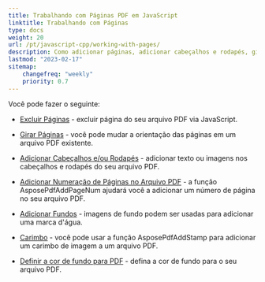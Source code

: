 ```yaml
---
title: Trabalhando com Páginas PDF em JavaScript
linktitle: Trabalhando com Páginas
type: docs
weight: 20
url: /pt/javascript-cpp/working-with-pages/
description: Como adicionar páginas, adicionar cabeçalhos e rodapés, girar páginas você pode saber nesta seção. Aspose.PDF para JavaScript via C++ explica todos os detalhes sobre este tópico.
lastmod: "2023-02-17"
sitemap:
    changefreq: "weekly"
    priority: 0.7
---
```


Você pode fazer o seguinte:

- [Excluir Páginas](/pdf/pt/javascript-cpp/delete-pages/) - excluir página do seu arquivo PDF via JavaScript.
- [Girar Páginas](/pdf/pt/javascript-cpp/rotate-pages/) - você pode mudar a orientação das páginas em um arquivo PDF existente.
- [Adicionar Cabeçalhos e/ou Rodapés](/pdf/pt/javascript-cpp/add-headers-and-footers-of-pdf-file/) - adicionar texto ou imagens nos cabeçalhos e rodapés do seu arquivo PDF.
- [Adicionar Numeração de Páginas no Arquivo PDF](/pdf/pt/javascript-cpp/add-page-number/) - a função AsposePdfAddPageNum ajudará você a adicionar um número de página no seu arquivo PDF.

- [Adicionar Fundos](/pdf/pt/javascript-cpp/add-backgrounds/) - imagens de fundo podem ser usadas para adicionar uma marca d'água.
- [Carimbo](/pdf/pt/javascript-cpp/stamping/) - você pode usar a função AsposePdfAddStamp para adicionar um carimbo de imagem a um arquivo PDF.
- [Definir a cor de fundo para PDF](/pdf/pt/javascript-cpp/set-background-color/) - defina a cor de fundo para o seu arquivo PDF.